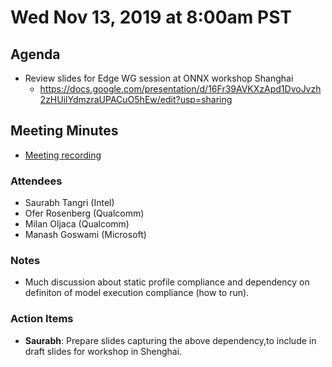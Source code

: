 # Wed Nov 13, 2019 at 8:00am PST

## Agenda
* Review slides for Edge WG session at ONNX workshop Shanghai
  * https://docs.google.com/presentation/d/16Fr39AVKXzApd1DvoJvzh2zHUilYdmzraUPACuO5hEw/edit?usp=sharing

## Meeting Minutes
* [Meeting recording](https://youtu.be/aglO3bCbH3o)

### Attendees 
* Saurabh Tangri (Intel)
* Ofer Rosenberg (Qualcomm)
* Milan Oljaca (Qualcomm)
* Manash Goswami (Microsoft)
 
### Notes
* Much discussion about static profile compliance and dependency on definiton of model execution compliance (how to run).

### Action Items
* **Saurabh**: Prepare slides capturing the above dependency,to include in draft slides for workshop in Shenghai.

